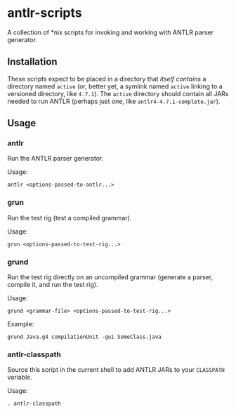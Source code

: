 # antlr-scripts
A collection of \*nix scripts for invoking and working with ANTLR parser generator.

## Installation

These scripts expect to be placed in a directory that *itself contains*
a directory named `active` (or, better yet, a symlink named `active`
linking to a versioned directory, like `4.7.1`). The `active` directory
should contain all JARs needed to run ANTLR (perhaps just one, like
`antlr4-4.7.1-complete.jar`).

## Usage

### antlr
Run the ANTLR parser generator.

Usage:
```
antlr <options-passed-to-antlr...>
```

### grun
Run the test rig (test a compiled grammar).

Usage:
```
grun <options-passed-to-test-rig...>
```

### grund
Run the test rig directly on an uncompiled grammar (generate a parser,
compile it, and run the test rig).

Usage:
```
grund <grammar-file> <options-passed-to-test-rig...>
```

Example:
```
grund Java.g4 compilationUnit -gui SomeClass.java
```

### antlr-classpath
Source this script in the current shell to add ANTLR JARs to your
`CLASSPATH` variable.

Usage:
```
. antlr-classpath
```

